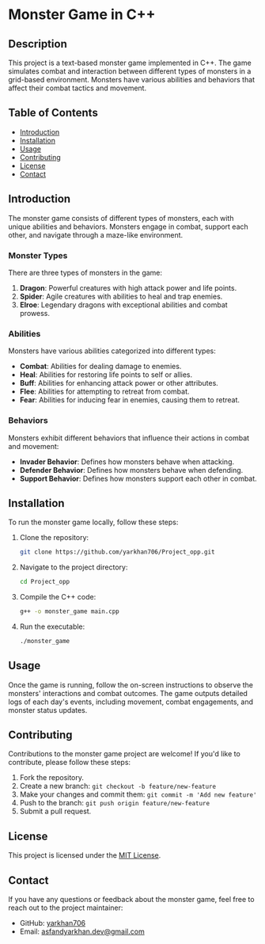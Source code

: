 # Monster Game in C++

## Description

This project is a text-based monster game implemented in C++. The game simulates combat and interaction between different types of monsters in a grid-based environment. Monsters have various abilities and behaviors that affect their combat tactics and movement.

## Table of Contents

- [Introduction](#introduction)
- [Installation](#installation)
- [Usage](#usage)
- [Contributing](#contributing)
- [License](#license)
- [Contact](#contact)

## Introduction

The monster game consists of different types of monsters, each with unique abilities and behaviors. Monsters engage in combat, support each other, and navigate through a maze-like environment.

### Monster Types

There are three types of monsters in the game:

1. **Dragon**: Powerful creatures with high attack power and life points.
2. **Spider**: Agile creatures with abilities to heal and trap enemies.
3. **Elroe**: Legendary dragons with exceptional abilities and combat prowess.

### Abilities

Monsters have various abilities categorized into different types:

- **Combat**: Abilities for dealing damage to enemies.
- **Heal**: Abilities for restoring life points to self or allies.
- **Buff**: Abilities for enhancing attack power or other attributes.
- **Flee**: Abilities for attempting to retreat from combat.
- **Fear**: Abilities for inducing fear in enemies, causing them to retreat.

### Behaviors

Monsters exhibit different behaviors that influence their actions in combat and movement:

- **Invader Behavior**: Defines how monsters behave when attacking.
- **Defender Behavior**: Defines how monsters behave when defending.
- **Support Behavior**: Defines how monsters support each other in combat.

## Installation

To run the monster game locally, follow these steps:

1. Clone the repository:

    ```bash
    git clone https://github.com/yarkhan706/Project_opp.git
    ```

2. Navigate to the project directory:

    ```bash
    cd Project_opp
    ```

3. Compile the C++ code:

    ```bash
    g++ -o monster_game main.cpp
    ```

4. Run the executable:

    ```bash
    ./monster_game
    ```

## Usage

Once the game is running, follow the on-screen instructions to observe the monsters' interactions and combat outcomes. The game outputs detailed logs of each day's events, including movement, combat engagements, and monster status updates.

## Contributing

Contributions to the monster game project are welcome! If you'd like to contribute, please follow these steps:

1. Fork the repository.
2. Create a new branch: `git checkout -b feature/new-feature`
3. Make your changes and commit them: `git commit -m 'Add new feature'`
4. Push to the branch: `git push origin feature/new-feature`
5. Submit a pull request.

## License

This project is licensed under the [MIT License](LICENSE).

## Contact

If you have any questions or feedback about the monster game, feel free to reach out to the project maintainer:

- GitHub: [yarkhan706](https://github.com/yarkhan706)
- Email: asfandyarkhan.dev@gmail.com
